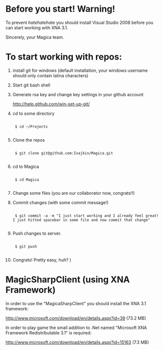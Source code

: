 # Before you start! Warning!

To prevent *hatehatehate* you should install Visual Studio 2008 before you can start working with XNA 3.1.

Sincerely, your Magica team.

# To start working with repos:

1. install git for windows (default installation, your windows username should only contain latina characters)
2. Start git bash shell

3. Generate rsa key and change key settings in your github account

    http://help.github.com/win-set-up-git/

4. cd to some directory

    <code>
    $ cd ~/Projects
    </code>
    
5. Clone the repos

    <code>
    $ git clone git@github.com:Ivajkin/Magica.git
    </code>
    
6. cd to Magica

    <code>
    $ cd Magica
    </code>

7. Change some files (you are our collaborator now, congrats!!)

8. Commit changes (with some commit message!)

    <code>
    $ git commit -a -m "I just start working and I already feel great! I just hitted spacebar in some file and now commit that change"
    </code>

9. Push changes to server.

    <code>
    $ git push
    </code>

10. Congrats! Pretty easy, huh? )

# MagicSharpClient (using XNA Framework)

In order to use the "MagicaSharpClient" you should install the XNA 3.1 framework:

http://www.microsoft.com/download/en/details.aspx?id=39
(73.2 MB)

In order to play game the small addition to .Net named "Microsoft XNA Framework Redistributable 3.1" is required:

http://www.microsoft.com/download/en/details.aspx?id=15163
(7.3 MB)